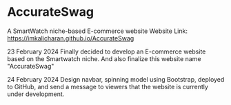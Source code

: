 # AccurateSwag
A SmartWatch niche-based E-commerce website
Website Link: https://imkalicharan.github.io/AccurateSwag

23 February 2024
Finally decided to develop an E-commerce website based on the Smartwatch niche. And also finalize this website name "AccurateSwag"

24 February 2024
Design navbar, spinning model using Bootstrap, deployed to GitHub, and send a message to viewers that the website is currently under development.
